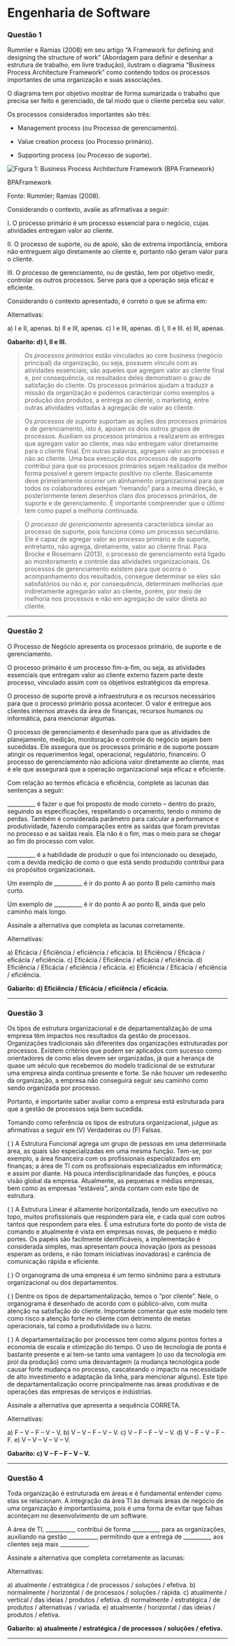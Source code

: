 # Engenharia de Software 

### **Questão 1**

Rummler e Ramias (2008) em seu artigo “A Framework for defining and designing the structure of work” (Abordagem para definir e desenhar a estrutura de trabalho, em livre tradução), ilustram o diagrama “Business Process Architecture Framework” como contendo todos os processos importantes de uma organização e suas associações.

O diagrama tem por objetivo mostrar de forma sumarizada o trabalho que precisa ser feito e gerenciado, de tal modo que o cliente perceba seu valor.

Os processos considerados importantes são três:

- Management process (ou Processo de gerenciamento).

- Value creation process (ou Processo primário).

- Supporting process (ou Processo de suporte).

![Figura 1: Business Process Architecture Framework (BPA Framework)](https://github.com/Felipe-Fig/Analise-e-Modelagem-de-Sistemas/blob/master/Provas%20e%20Avalia%C3%A7%C3%B5es/adg02-ams-imagem-01.png?raw=true)

BPAFramework

Fonte: Rummler; Ramias (2008).

Considerando o contexto, avalie as afirmativas a seguir:

I. O processo primário é um processo essencial para o negócio, cujas atividades entregam valor ao cliente.

II. O processo de suporte, ou de apoio, são de extrema importância, embora não entreguem algo diretamente ao cliente e, portanto não geram valor para o cliente.

III. O processo de gerenciamento, ou de gestão, tem por objetivo medir, controlar os outros processos. Serve para que a operação seja eficaz e eficiente.

Considerando o contexto apresentado, é correto o que se afirma em:

Alternativas:

a) I e II, apenas.
b) II e III, apenas.
c) I e III, apenas.
d) I, II e III.
e) III, apenas.

**Gabarito: d) I, II e III.**

>Os *processos primários* estão vinculados ao core business (negócio principal) da organização, ou seja, possuem vínculo com as atividades essenciais; são aqueles que agregam valor ao cliente final e, por consequência, os resultados deles demonstram o grau de satisfação do cliente. Os processos primários ajudam a traduzir a missão da organização e podemos caracterizar como exemplos a produção dos produtos, a entrega ao cliente, o marketing, entre outras atividades voltadas à agregação de valor ao cliente.

>Os *processos de suporte* suportam as ações dos processos primários e de gerenciamento, isto é, apoiam os dois outros grupos de processos. Auxiliam os processos primários a realizarem as entregas que agregam valor ao cliente, mas não entregam valor diretamente para o cliente final. Em outras palavras, agregam valor ao processo e não ao cliente. Uma boa execução dos processos de suporte contribui para que os processos primários sejam realizados da melhor forma possível e gerem impacto positivo no cliente. Basicamente deve primeiramente ocorrer um alinhamento organizacional para que todos os colaboradores estejam “remando” para a mesma direção, e posteriormente terem desenhos claro dos processos primários, de suporte e de gerenciamento. É importante compreender que o último tem como papel a melhoria continuada.

>O *processo de gerenciamento* apresenta característica similar ao processo de suporte, pois funciona como um processo secundário. Ele é capaz de agregar valor ao processo primário e de suporte, entretanto, não agrega, diretamente, valor ao cliente final. Para Brocke e Rosemann (2013), o processo de gerenciamento está ligado ao monitoramento e controle das atividades organizacionais. Os processos de gerenciamento existem para que ocorra o acompanhamento dos resultados, consegue determinar se eles são satisfatórios ou não e, por consequência, determinam melhorias que indiretamente agregarão valor ao cliente, porém, por meio de melhoria nos processos e não em agregação de valor direta ao cliente. 
---

### **Questão 2**

O Processo de Negócio apresenta os processos primário, de suporte e de gerenciamento.

O processo primário é um processo fim-a-fim, ou seja, as atividades essenciais que entregam valor ao cliente externo fazem parte deste processo, vinculado assim com os objetivos estratégicos da empresa.

O processo de suporte provê a infraestrutura e os recursos necessários para que o processo primário possa acontecer. O valor é entregue aos clientes internos através da área de finanças, recursos humanos ou informática, para mencionar algumas.

O processo de gerenciamento é desenhado para que as atividades de planejamento, medição, monitoração e controle do negócio sejam bem sucedidas. Ele assegura que os processos primário e de suporte possam atingir os requerimentos legal, operacional, regulatório, financeiro. O processo de gerenciamento não adiciona valor diretamente ao cliente, mas é ele que assegurará que a operação organizacional seja eficaz e eficiente.

Com relação ao termos eficácia e eficiência, complete as lacunas das sentenças a seguir:

__________ é fazer o que foi proposto de modo correto – dentro do prazo, seguindo as especificações, respeitando o orçamento, tendo o mínimo de perdas. Também é considerada parâmetro para calcular a performance e produtividade, fazendo comparações entre as saídas que foram previstas no processo e as saídas reais. Ela não é o fim, mas o meio para se chegar ao fim do processo com valor.

__________ é a habilidade de produzir o que foi intencionado ou desejado, com a devida medição de como o que está sendo produzido contribui para os propósitos organizacionais.

Um exemplo de __________ é ir do ponto A ao ponto B pelo caminho mais curto.

Um exemplo de __________ é ir do ponto A ao ponto B, ainda que pelo caminho mais longo.

Assinale a alternativa que completa as lacunas corretamente.

Alternativas:

a) Eficácia / Eficiência / eficiência / eficácia.
b) Eficiência / Eficácia / eficácia / eficiência.
c) Eficácia / Eficiência / eficácia / eficiência.
d) Eficiência / Eficácia / eficiência / eficácia.
e) Eficiência / Eficácia / eficiência / eficiência.

**Gabarito: d) Eficiência / Eficácia / eficiência / eficácia.**

---

### **Questão 3**

Os tipos de estrutura organizacional e de departamentalização de uma empresa têm impactos nos resultados da gestão de processos. Organizações tradicionais são diferentes das organizações estruturadas por processos. Existem critérios que podem ser aplicados com sucesso como orientadores de como elas devem ser organizadas, já que a herança de quase um século que recebemos do modelo tradicional de se estruturar uma empresa ainda continua presente e forte. Se não houver um redesenho da organização, a empresa não conseguirá seguir seu caminho como sendo organizada por processo.

Portanto, é importante saber avaliar como a empresa está estruturada para que a gestão de processos seja bem sucedida.

Tomando como referência os tipos de estrutura organizacional, julgue as afirmativas a seguir em (V) Verdadeiras ou (F) Falsas.

(   ) A Estrutura Funcional agrega um grupo de pessoas em uma determinada área, as quais são especializadas em uma mesma função. Tem-se, por exemplo, a área financeira com os profissionais especializados em finanças; a área de TI com os profissionais especializados em informática; e assim por diante. Há pouca interdisciplinaridade das funções, e pouca visão global da empresa. Atualmente, as pequenas e médias empresas, bem como as empresas “estáveis”, ainda contam com este tipo de estrutura.

(   ) A Estrutura Linear é altamente horizontalizada, tendo um executivo no topo, muitos profissionais que respondem para ele, e cada qual com outros tantos que respondem para eles. É uma estrutura forte do ponto de vista de comando e atualmente é vista em empresas novas, de pequeno e médio portes. Os papéis são facilmente identificáveis, a implementação é considerada simples, mas apresentam pouca inovação (pois as pessoas esperam as ordens, e não tomam iniciativas inovadoras) e carência de comunicação rápida e eficiente.

(   ) O organograma de uma empresa é um termo sinônimo para a estrutura organizacional ou dos departamentos.

(   ) Dentre os tipos de departamentalização, temos o “por cliente”. Nele, o organograma é desenhado de acordo com o público-alvo, com muita atenção na satisfação do cliente. Importante comentar que este modelo tem como risco a atenção forte no cliente com detrimento de metas operacionais, tal como a produtividade ou o lucro.

(   ) A departamentalização por processos tem como alguns pontos fortes a economia de escala e otimização do tempo. O uso de tecnologia de ponta é bastante presente e aí tem-se tanto uma vantagem (o uso da tecnologia em prol da produção) como uma desvantagem (a mudança tecnológica pode causar forte mudança no processo, cascateando o impacto na necessidade de alto investimento e adaptação da linha, para mencionar alguns). Este tipo de departamentalização ocorre principalmente nas áreas produtivas e de operações das empresas de serviços e indústrias.

Assinale a alternativa que apresenta a sequência CORRETA.

Alternativas:

a) F – V – F – V – V.
b) V – V – F – V – V.
c) V – F – F – V – V.
d) V – F – V – F – F.
e) V – V – V – V – V.

**Gabarito: c) V – F – F – V – V.**

---

### **Questão 4**

Toda organização é estruturada em áreas e é fundamental entender como elas se relacionam. A integração da área TI às demais áreas de negócio de uma organização é importantíssima, pois é uma forma de evitar que falhas aconteçam no desenvolvimento de um software.

A área de TI, __________, contribui de forma __________ para as organizações, auxiliando na gestão __________, permitindo que a entrega de __________ aos clientes seja mais __________.

Assinale a alternativa que completa corretamente as lacunas:

Alternativas:

a) atualmente / estratégica / de processos / soluções / efetiva.
b) normalmente / horizontal / de processos / soluções / rápida.
c) atualmente / vertical / das ideias / produtos / efetiva.
d) normalmente / estratégica / de produtos / alternativas / variada.
e) atualmente / horizontal / das ideias / produtos / efetiva.

**Gabarito: a) atualmente / estratégica / de processos / soluções / efetiva.**

---